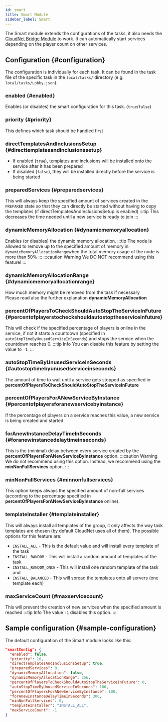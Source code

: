 ```yaml
---
id: smart
title: Smart Module
sidebar_label: Smart
---
```


The Smart module extends the configurations of the tasks, it also needs the [CloudNet Bridge Module](bridge.md) to work.
It can automatically start services depending on the player count on other services.

## Configuration {#configuration}
The configuration is individually for each task. It can be found in the task file of the specific task in the
`local/tasks/` directory (e.g. `local/tasks/Lobby.json`).

### enabled {#enabled}
Enables (or disables) the smart configuration for this task. (`true`/`false`)

### priority {#priority}
This defines which task should be handled first

### directTemplatesAndInclusionsSetup {#directtemplatesandinclusionssetup}
- If enabled (`true`), templates and inclusions will be installed onto the service after it has been prepared
- If disabled (`false`), they will be installed directly before the service is being started

### preparedServices {#preparedservices}
This will always keep the specified amount of services created in the `PREPARED` state so that they can directly be
started without having to copy the templates (if directTemplatesAndInclusionsSetup is enabled)
:::tip
This decreases the time needed until a new service is ready to join
:::

### dynamicMemoryAllocation {#dynamicmemoryallocation}
Enables (or disables) the dynamic memory allocation.
:::tip
The node is allowed to remove up to the specified amount of memory in `dynamicMemoryAllocationRange`when the total
memory usage of the node is more than 50%
:::
:::caution Warning
We DO NOT recommend using this feature!
:::

### dynamicMemoryAllocationRange {#dynamicmemoryallocationrange}
How much memory might be removed from the task if necessary  
Please read also the further explanation **dynamicMemoryAllocation**

### percentOfPlayersToCheckShouldAutoStopTheServiceInFuture {#percentofplayerstocheckshouldautostoptheserviceinfuture}
This will check if the specified percentage of players is online in the service, if not it starts a
countdown (specified in `autoStopTimeByUnusedServiceInSeconds`) and stops the service when the countdown reaches 0.
:::tip Info
You can disable this feature by setting the value to `-1`.
:::

### autoStopTimeByUnusedServiceInSeconds {#autostoptimebyunusedserviceinseconds}
The amount of time to wait until a service gets stopped as specified in **percentOfPlayersToCheckShouldAutoStopTheServiceInFuture**

### percentOfPlayersForANewServiceByInstance {#percentofplayersforanewservicebyinstance}
If the percentage of players on a service reaches this value, a new service is being created and started.

### forAnewInstanceDelayTimeInSeconds {#foranewinstancedelaytimeinseconds}
This is the (minimal) delay between every service created by the **percentOfPlayersForANewServiceByInstance** option.
:::caution Warning
We do not recommend using this option. Instead, we recommend using the **minNonFullServices** option.
:::

### minNonFullServices {#minnonfullservices}
This option keeps always the specified amount of non-full services
(according to the percentage specified in **percentOfPlayersForANewServiceByInstance** online).

### templateInstaller {#templateinstaller}
This will always install all templates of the group, it only affects the way task templates are chosen (by default CloudNet uses all of them).
The possible options for this feature are:
- `INSTALL_ALL` - This is the default value and will install every template of the task
- `INSTALL_RANDOM` - This will install a random amount of templates of the task
- `INSTALL_RANDOM_ONCE` - This will install one random template of the task and
- `INSTALL_BALANCED` - This will spread the templates onto all servers (one template each)

### maxServiceCount {#maxservicecount}
This will prevent the creation of new services when the specified amount is reached
:::tip Info
The value `-1` disables this option.
:::

## Sample configuration {#sample-configuration}
The default configuration of the Smart module looks like this:
```json
"smartConfig": {
  "enabled": false,
  "priority": 10,
  "directTemplatesAndInclusionsSetup": true,
  "preparedServices": 0,
  "dynamicMemoryAllocation": false,
  "dynamicMemoryAllocationRange": 256,
  "percentOfPlayersToCheckShouldAutoStopTheServiceInFuture": 0,
  "autoStopTimeByUnusedServiceInSeconds": 180,
  "percentOfPlayersForANewServiceByInstance": 100,
  "forAnewInstanceDelayTimeInSeconds": 300,
  "minNonFullServices": 0,
  "templateInstaller": "INSTALL_ALL",
  "maxServiceCount": -1
}
```
